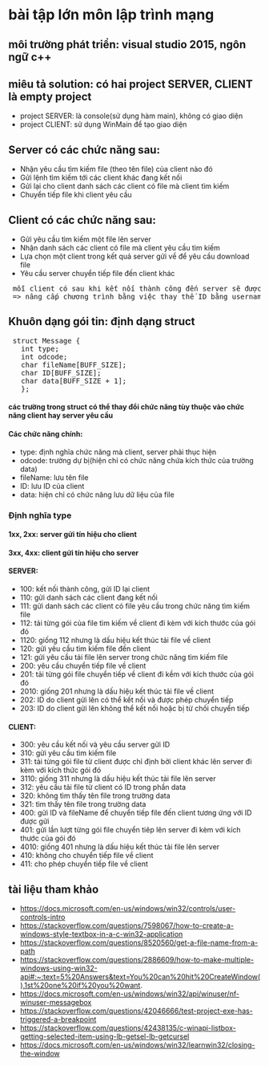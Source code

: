 # bài tập lớn môn lập trình mạng
## môi trường phát triển: visual studio 2015, ngôn ngữ c++
## miêu tả solution: có hai project SERVER, CLIENT là empty project
- project SERVER: là console(sử dụng hàm main), không có giao diện
- project CLIENT: sử dụng WinMain để tạo giao diện
## Server có các chức năng sau:
- Nhận yêu cầu tìm kiếm file (theo tên file) của client nào đó
- Gửi lệnh tìm kiếm tới các client khác đang kết nối
- Gửi lại cho client danh sách các client có file mà client tìm kiếm
- Chuyển tiếp file khi client yêu cầu 
## Client có các chức năng sau:
- Gửi yêu cầu tìm kiếm một file lên server
- Nhận danh sách  các client có file mà client yêu cầu tìm kiếm
- Lựa chọn một client trong kết quả server gửi về để yêu cầu download file
- Yêu cầu server chuyển tiếp file đến client khác

<pre> mỗi client có sau khi kết nối thành công đến server sẽ được server tạo một ID và gửi về cho client
 => nâng cấp chương trình bằng việc thay thế ID bằng username, password </pre>

## Khuôn dạng gói tin: định dạng struct
 <pre> struct Message {
   int type;
   int odcode;
   char fileName[BUFF_SIZE];
   char ID[BUFF_SIZE];
   char data[BUFF_SIZE + 1];
   }; </pre>
#### các trường trong struct có thể thay đổi chức năng tùy thuộc vào chức năng client hay server yêu cầu
#### Các chức năng chính:
- type: định nghĩa chức năng mà client, server phải thục hiện
- odcode: trường dự bị(hiện chỉ có chức năng chứa kích thức của trường data)
- fileName: lưu tên file
- ID: lưu ID của client
- data: hiện chỉ có chức năng lưu dữ liệu của file

### Định nghĩa type
#### 1xx, 2xx: server gửi tín hiệu cho client
#### 3xx, 4xx: client gửi tín hiệu cho server
#### SERVER:
- 100: kết nối thành công, gửi ID lại client
- 110: gửi danh sách các client đang kết nối
- 111: gửi danh sách các client có file yêu cầu trong chức năng tìm kiếm file
- 112: tải từng gói của file tìm kiếm về client đi kèm với kích thước của gói đó
- 1120: giống 112 nhưng là dấu hiệu kết thúc tải file về client
- 120: gửi yêu cầu tìm kiếm file đến client
- 121: gửi yêu cầu tải file lên server trong chức năng tìm kiếm file
- 200: yêu cầu chuyển tiếp file về client
- 201: tải từng gói file chuyển tiếp về client đi kềm với kích thước của gói đó
- 2010: giống 201 nhưng là dấu hiệu kết thúc tải file về client
- 202: ID do client gửi lên có thể kết nối và được phép chuyển tiếp
- 203: ID do client gửi lên không thể kết nối hoặc bị từ chối chuyển tiếp
#### CLIENT:
- 300: yêu cầu kết nối và yêu cầu server gửi ID
- 310: gửi yêu cầu tìm kiếm file
- 311: tải từng gói file từ client được chỉ định bởi client khác lên server đi kèm với kích thức gói đó
- 3110: giống 311 nhưng là dấu hiệu kết thúc tải file lên server
- 312: yêu cầu tải file từ client có ID trong phần data
- 320: không tìm thấy tên file trong trường data
- 321: tìm thấy tên file trong trường data
- 400: gửi ID và fileName để chuyển tiếp file đến client tương ứng với ID được gửi
- 401: gửi lần lượt từng gói file chuyển tiêp lên server đi kèm với kích thước của gói đó
- 4010: giống 401 nhưng là dấu hiệu kết thúc tải file lên server
- 410: không cho chuyển tiếp file về client
- 411: cho phép chuyển tiếp file về client

## tài liệu tham khảo
- https://docs.microsoft.com/en-us/windows/win32/controls/user-controls-intro
- https://stackoverflow.com/questions/7598067/how-to-create-a-windows-style-textbox-in-a-c-win32-application
- https://stackoverflow.com/questions/8520560/get-a-file-name-from-a-path
- https://stackoverflow.com/questions/2886609/how-to-make-multiple-windows-using-win32-api#:~:text=5%20Answers&text=You%20can%20hit%20CreateWindow(),1st%20one%20if%20you%20want.
- https://docs.microsoft.com/en-us/windows/win32/api/winuser/nf-winuser-messagebox
- https://stackoverflow.com/questions/42046666/test-project-exe-has-triggered-a-breakpoint
- https://stackoverflow.com/questions/42438135/c-winapi-listbox-getting-selected-item-using-lb-getsel-lb-getcursel
- https://docs.microsoft.com/en-us/windows/win32/learnwin32/closing-the-window
